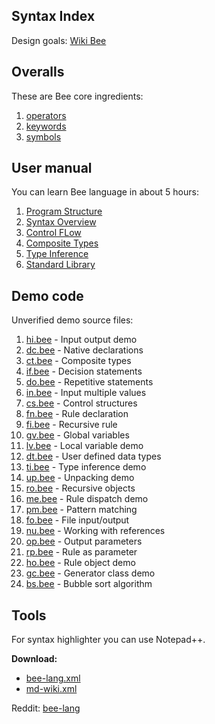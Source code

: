 ## Syntax Index

Design goals: [Wiki Bee](https://github.com/sage-code/bee/wiki)

## Overalls

These are Bee core ingredients:

1. [operators](operators.md)
1. [keywords](keywords.md)
1. [symbols](symbols.md)

## User manual

You can learn Bee language in about 5 hours:

1. [Program Structure](structure.md)
1. [Syntax Overview](overview.md)
1. [Control FLow](control.md)
1. [Composite Types](composite.md)
1. [Type Inference](inference.md)
1. [Standard Library](standard.md)

## Demo code

Unverified demo source files:

1. [hi.bee](../demo/hi.bee) - Input output demo
1. [dc.bee](../demo/dc.bee) - Native declarations
1. [ct.bee](../demo/ct.bee) - Composite types
1. [if.bee](../demo/if.bee) - Decision statements
1. [do.bee](../demo/do.bee) - Repetitive statements
1. [in.bee](../demo/in.bee) - Input multiple values
1. [cs.bee](../demo/cs.bee) - Control structures
1. [fn.bee](../demo/fn.bee) - Rule declaration
1. [fi.bee](../demo/fi.bee) - Recursive rule
1. [gv.bee](../demo/gv.bee) - Global variables
1. [lv.bee](../demo/lv.bee) - Local variable demo
1. [dt.bee](../demo/dt.bee) - User defined data types
1. [ti.bee](../demo/ti.bee) - Type inference demo
1. [up.bee](../demo/up.bee) - Unpacking demo
1. [ro.bee](../demo/ro.bee) - Recursive objects
1. [me.bee](../demo/me.bee) - Rule dispatch demo
1. [pm.bee](../demo/pm.bee) - Pattern matching
1. [fo.bee](../demo/fo.bee) - File input/output
1. [nu.bee](../demo/nu.bee) - Working with references
1. [op.bee](../demo/op.bee) - Output parameters
1. [rp.bee](../demo/ro.bee) - Rule as parameter
1. [ho.bee](../demo/ho.bee) - Rule object demo
1. [gc.bee](../demo/gc.bee) - Generator class demo
1. [bs.bee](../demo/bs.bee) - Bubble sort algorithm

## Tools

For syntax highlighter you can use Notepad++.

**Download:**
 
* [bee-lang.xml](../tools/bee-lang.xml)
* [md-wiki.xml](../tools/md-wiki.xml)

Reddit: [bee-lang](https://www.reddit.com/r/bee_lang/)